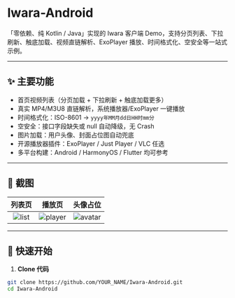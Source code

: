 # Iwara-Android  
「零依赖、纯 Kotlin / Java」实现的 Iwara 客户端 Demo，支持分页列表、下拉刷新、触底加载、视频直链解析、ExoPlayer 播放、时间格式化、空安全等一站式示例。

---

## ✨ 主要功能
- 首页视频列表（分页加载 + 下拉刷新 + 触底加载更多）
- 真实 MP4/M3U8 直链解析，系统播放器/ExoPlayer 一键播放
- 时间格式化：ISO-8601 → `yyyy年MM月dd日HH时mm分`
- 空安全：接口字段缺失或 null 自动降级，无 Crash
- 图片加载：用户头像、封面占位图自动兜底
- 开源播放器插件：ExoPlayer / Just Player / VLC 任选
- 多平台构建：Android / HarmonyOS / Flutter 均可参考

---

## 📸 截图
| 列表页 | 播放页 | 头像占位 |
| :----: | :----: | :------: |
| ![list](docs/list.jpg) | ![player](docs/player.jpg) | ![avatar](docs/avatar.jpg) |

---

## 🚀 快速开始
1. **Clone 代码**
```bash
git clone https://github.com/YOUR_NAME/Iwara-Android.git
cd Iwara-Android
